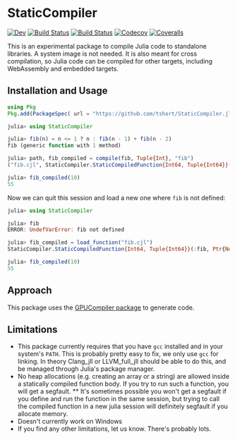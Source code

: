 # StaticCompiler

[![Dev](https://img.shields.io/badge/docs-dev-blue.svg)](https://tshort.github.io/StaticCompiler.jl/dev)
[![Build Status](https://travis-ci.com/tshort/StaticCompiler.jl.svg?branch=master)](https://travis-ci.com/tshort/StaticCompiler.jl)
[![Build Status](https://ci.appveyor.com/api/projects/status/github/tshort/StaticCompiler.jl?svg=true)](https://ci.appveyor.com/project/tshort/StaticCompiler-jl)
[![Codecov](https://codecov.io/gh/tshort/StaticCompiler.jl/branch/master/graph/badge.svg)](https://codecov.io/gh/tshort/StaticCompiler.jl)
[![Coveralls](https://coveralls.io/repos/github/tshort/StaticCompiler.jl/badge.svg?branch=master)](https://coveralls.io/github/tshort/StaticCompiler.jl?branch=master)

This is an experimental package to compile Julia code to standalone libraries. A system image is not needed. It is also meant for cross compilation, so Julia code can be compiled for other targets, including WebAssembly and embedded targets.

## Installation and Usage

```julia
using Pkg
Pkg.add(PackageSpec( url = "https://github.com/tshort/StaticCompiler.jl", rev = "master"))
```

```julia
julia> using StaticCompiler

julia> fib(n) = n <= 1 ? n : fib(n - 1) + fib(n - 2)
fib (generic function with 1 method)

julia> path, fib_compiled = compile(fib, Tuple{Int}, "fib")
("fib.cjl", StaticCompiler.StaticCompiledFunction{Int64, Tuple{Int64}}(:fib, Ptr{Nothing} @0x00007fc4ec032130))

julia> fib_compiled(10)
55
```
Now we can quit this session and load a new one where `fib` is not defined:
```julia
julia> using StaticCompiler

julia> fib
ERROR: UndefVarError: fib not defined

julia> fib_compiled = load_function("fib.cjl")
StaticCompiler.StaticCompiledFunction{Int64, Tuple{Int64}}(:fib, Ptr{Nothing} @0x00007f9ee8050130)

julia> fib_compiled(10)
55
```

## Approach

This package uses the [GPUCompiler package](https://github.com/JuliaGPU/GPUCompiler.jl) to generate code.

## Limitations 

* This package currently requires that you have `gcc` installed and in your system's `PATH`. This is probably pretty easy to fix, we only use `gcc` for linking. In theory Clang_jll or LLVM_full_jll should be able to do this, and be managed through Julia's package manager. 
* No heap allocations (e.g. creating an array or a string) are allowed inside a statically compiled function body. If you try to run such a function, you will get a segfault.
**  It's sometimes possible you won't get a segfault if you define and run the function in the same session, but trying to call the compiled function in a new julia session will definitely segfault if you allocate memory.
* Doesn't currently work on Windows
* If you find any other limitations, let us know. There's probably lots.
